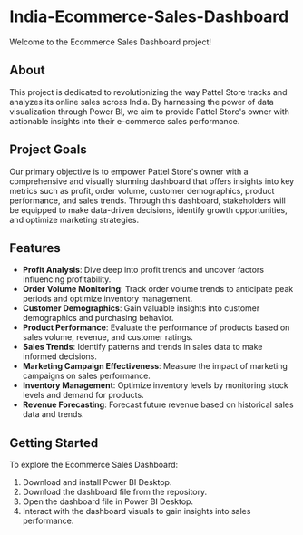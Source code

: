 # India-Ecommerce-Sales-Dashboard

Welcome to the Ecommerce Sales Dashboard project!

## About

This project is dedicated to revolutionizing the way Pattel Store tracks and analyzes its online sales across India. By harnessing the power of data visualization through Power BI, we aim to provide Pattel Store's owner with actionable insights into their e-commerce sales performance.

## Project Goals

Our primary objective is to empower Pattel Store's owner with a comprehensive and visually stunning dashboard that offers insights into key metrics such as profit, order volume, customer demographics, product performance, and sales trends. Through this dashboard, stakeholders will be equipped to make data-driven decisions, identify growth opportunities, and optimize marketing strategies.

## Features

- **Profit Analysis**: Dive deep into profit trends and uncover factors influencing profitability.
- **Order Volume Monitoring**: Track order volume trends to anticipate peak periods and optimize inventory management.
- **Customer Demographics**: Gain valuable insights into customer demographics and purchasing behavior.
- **Product Performance**: Evaluate the performance of products based on sales volume, revenue, and customer ratings.
- **Sales Trends**: Identify patterns and trends in sales data to make informed decisions.
- **Marketing Campaign Effectiveness**: Measure the impact of marketing campaigns on sales performance.
- **Inventory Management**: Optimize inventory levels by monitoring stock levels and demand for products.
- **Revenue Forecasting**: Forecast future revenue based on historical sales data and trends.

## Getting Started

To explore the Ecommerce Sales Dashboard:

1. Download and install Power BI Desktop.
2. Download the dashboard file from the repository.
3. Open the dashboard file in Power BI Desktop.
4. Interact with the dashboard visuals to gain insights into sales performance.

